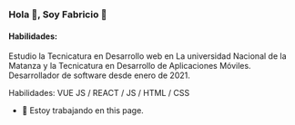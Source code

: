 ### Hola 👋, Soy Fabricio 👋
#### Habilidades:


Estudio la Tecnicatura en Desarrollo web en La universidad Nacional de la Matanza y la Tecnicatura en Desarrollo de Aplicaciones Móviles.
Desarrollador de software desde enero de 2021.


Habilidades: VUE JS / REACT / JS / HTML / CSS

- 🔭 Estoy trabajando en this page. 





